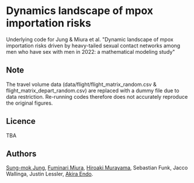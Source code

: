 # Dynamics landscape of mpox importation risks

Underlying code for Jung & Miura et al. "Dynamic landscape of mpox importation risks driven by heavy-tailed sexual contact networks among men who have sex with men in 2022: a mathematical modeling study"

## Note
The travel volume data (data/flight/flight_matrix_random.csv & flight_matrix_depart_random.csv) are replaced with a dummy file due to data restriction. Re-running codes therefore does not accurately reproduce the original figures.

## Licence

TBA

## Authors
[Sung-mok Jung](https://github.com/SungmokJung),
[Fuminari Miura](https://github.com/fmiura),
[Hiroaki Murayama](https://github.com/hiroaki-murayama), 
Sebastian Funk, 
Jacco Wallinga,
Justin Lessler,
[Akira Endo](https://github.com/akira-endo).
